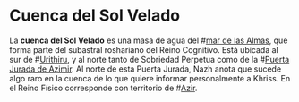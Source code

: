 # Cuenca del Sol Velado
La **cuenca del Sol Velado** es una masa de agua del #[mar de las Almas](locations/sea-of-souls), que forma parte del subastral roshariano del Reino Cognitivo. Está ubicada al sur de #[Urithiru](locations/urithiru), y al norte tanto de Sobriedad Perpetua como de la #[Puerta Jurada de Azimir](locations/azimir-oathgate). Al norte de esta Puerta Jurada, Nazh anota que sucede algo raro en la cuenca de lo que quiere informar personalmente a Khriss. En el Reino Físico corresponde con territorio de #[Azir](locations/azir).